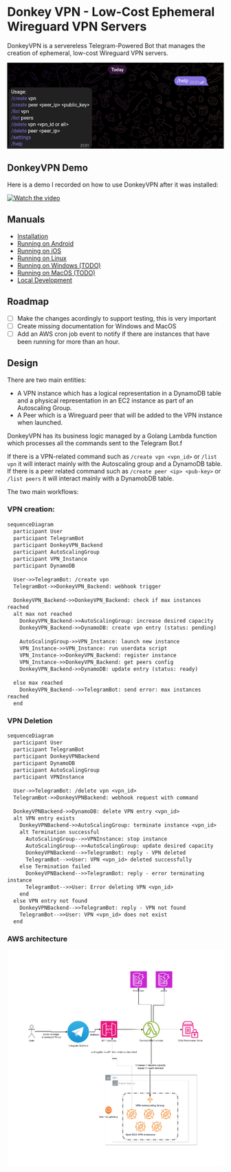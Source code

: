 Donkey VPN - Low-Cost Ephemeral Wireguard VPN Servers
===

DonkeyVPN is a servereless Telegram-Powered Bot that manages the creation of ephemeral, low-cost Wireguard VPN servers.

![DonkeyVPN](docs/assets/donkeyvpn-03.png)

## DonkeyVPN Demo
Here is a demo I recorded on how to use DonkeyVPN after it was installed:

[![Watch the video](https://img.youtube.com/vi/IPp3d39Z-Zc/default.jpg)](https://youtu.be/IPp3d39Z-Zc)


## Manuals
- [Installation](docs/installation.md)
- [Running on Android](docs/android.md)
- [Running on iOS](docs/ios.md)
- [Running on Linux](docs/linux.md)
- [Running on Windows (TODO)](docs/windows.md)
- [Running on MacOS (TODO)](docs/macos.md)
- [Local Development](docs/local-development.md)

## Roadmap
- [ ] Make the changes acordingly to support testing, this is very important
- [ ] Create missing documentation for Windows and MacOS
- [ ] Add an AWS cron job event to notify if there are instances that have been running for more than an hour.

## Design
There are two main entities:
- A VPN instance which has a logical representation in a DynamoDB table and a physical representation in an EC2 instance as part of an Autoscaling Group.
- A Peer which is a Wireguard peer that will be added to the VPN instance when launched.

DonkeyVPN has its business logic managed by a Golang Lambda function which processes all the commands sent to the Telegram Bot.f

If there is a VPN-related command such as `/create vpn <vpn_id>` or `/list vpn` it will interact mainly with the Autoscaling group and a DynamoDB table. If there is a peer related command such as `/create peer <ip> <pub-key>` or `/list peers` it will interact mainly with a DynamobDB table.

The two main workflows:

### VPN creation:

```mermaid
sequenceDiagram
  participant User
  participant TelegramBot
  participant DonkeyVPN_Backend
  participant AutoScalingGroup
  participant VPN_Instance
  participant DynamoDB

  User->>TelegramBot: /create vpn
  TelegramBot->>DonkeyVPN_Backend: webhook trigger

  DonkeyVPN_Backend->>DonkeyVPN_Backend: check if max instances reached
  alt max not reached
    DonkeyVPN_Backend->>AutoScalingGroup: increase desired capacity
    DonkeyVPN_Backend->>DynamoDB: create vpn entry (status: pending)

    AutoScalingGroup->>VPN_Instance: launch new instance
    VPN_Instance->>VPN_Instance: run userdata script
    VPN_Instance->>DonkeyVPN_Backend: register instance
    VPN_Instance->>DonkeyVPN_Backend: get peers config
    DonkeyVPN_Backend->>DynamoDB: update entry (status: ready)

  else max reached
    DonkeyVPN_Backend-->>TelegramBot: send error: max instances reached
  end
```

### VPN Deletion
```mermaid
sequenceDiagram
  participant User
  participant TelegramBot
  participant DonkeyVPNBackend
  participant DynamoDB
  participant AutoScalingGroup
  participant VPNInstance

  User->>TelegramBot: /delete vpn <vpn_id>
  TelegramBot->>DonkeyVPNBackend: webhook request with command

  DonkeyVPNBackend->>DynamoDB: delete VPN entry <vpn_id>
  alt VPN entry exists
    DonkeyVPNBackend->>AutoScalingGroup: terminate instance <vpn_id>
    alt Termination successful
      AutoScalingGroup-->>VPNInstance: stop instance
      AutoScalingGroup-->>AutoScalingGroup: update desired capacity
      DonkeyVPNBackend-->>TelegramBot: reply - VPN deleted
      TelegramBot-->>User: VPN <vpn_id> deleted successfully
    else Termination failed
      DonkeyVPNBackend-->>TelegramBot: reply - error terminating instance
      TelegramBot-->>User: Error deleting VPN <vpn_id>
    end
  else VPN entry not found
    DonkeyVPNBackend-->>TelegramBot: reply - VPN not found
    TelegramBot-->>User: VPN <vpn_id> does not exist
  end
```

### AWS architecture
![AWS Architecture](docs/assets/donkeyvpn-aws.png)

